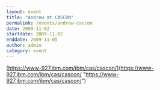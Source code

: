 ```yaml
---
layout: event
title: "Andrew at CASCON"
permalink: /events/andrew-cascon
date: 2009-11-02
startdate: 2009-11-02
enddate: 2009-11-05
author: admin
category: event
---
```


[https://www-927.ibm.com/ibm/cas/cascon/](https://www-927.ibm.com/ibm/cas/cascon/ "https://www-927.ibm.com/ibm/cas/cascon/")

